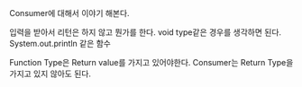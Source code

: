 Consumer에 대해서 이야기 해본다.

입력을 받아서 리턴은 하지 않고 뭔가를 한다.
void type같은 경우를 생각하면 된다.
System.out.println 같은 함수

Function Type은 Return value를 가지고 있어야한다.
Consumer는 Return Type을 가지고 있지 않아도 된다.

